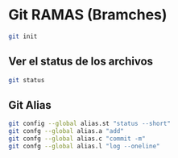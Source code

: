 # Git RAMAS (Bramches)

```sh
git init
```

## Ver el status de los archivos 
```sh
git status
```

## Git Alias
```sh
git config --global alias.st "status --short"
git confg --global alias.a "add"
git confg --global alias.c "commit -m"
git confg --global alias.l "log --oneline"
```